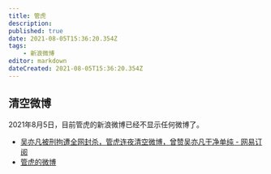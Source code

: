 ```yaml
---
title: 管虎
description: 
published: true
date: 2021-08-05T15:36:20.354Z
tags:
    - 新浪微博
editor: markdown
dateCreated: 2021-08-05T15:36:20.354Z
---
```


## 清空微博

2021年8月5日，目前管虎的新浪微博已经不显示任何微博了。

+ [吴亦凡被刑拘遭全网封杀，管虎连夜清空微博，曾赞吴亦凡干净单纯 - 网易订阅](https://web.archive.org/web/20210805073354/https://www.163.com/dy/article/GGCVLV8S05169T2A.html)
+ [管虎的微博](https://archive.is/0F44v "https://weibo.com/u/2687868021")
